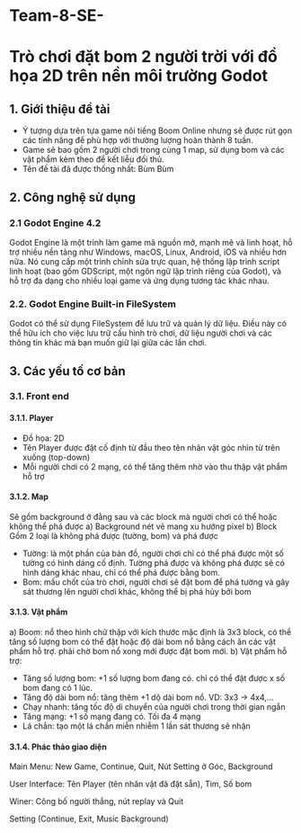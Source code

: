 # Team-8-SE-
# Trò chơi đặt bom 2 người trời với đồ họa 2D trên nền môi trường Godot 

## 1. Giới thiệu đề tài
   -  Ý tượng dựa trên tựa game nôi tiếng Boom Online nhưng sẽ được rút gọn các tính năng để phù hợp với thường lượng hoàn thành 8 tuần.
   -  Game sẽ bao gồm 2 người chơi trong cùng 1 map, sử dụng bom và các vật phẩm kèm theo để kết liễu đối thủ.
   -  Tên đề tài đã được thống nhất: Bùm Bùm

## 2. Công nghệ sử dụng
### 2.1 Godot Engine 4.2
   Godot Engine là một trình làm game mã nguồn mở, mạnh mẽ và linh hoạt, hỗ trợ nhiều nền tảng như Windows, macOS, Linux, Android, iOS và nhiều hơn nữa. Nó cung cấp một trình chỉnh sửa trực quan, hệ thống lập trình script linh hoạt (bao gồm GDScript, một ngôn ngữ lập trình riêng của Godot), và hỗ trợ đa dạng cho nhiều loại game và ứng dụng tương tác khác nhau.

### 2.2. Godot Engine Built-in FileSystem
Godot có thể sử dụng FileSystem để lưu trữ và quản lý dữ liệu. Điều này có thể hữu ích cho việc lưu trữ cấu hình trò chơi, dữ liệu người chơi và các thông tin khác mà bạn muốn giữ lại giữa các lần chơi.

## 3. Các yếu tố cơ bản 
### 3.1. Front end
#### 3.1.1. Player 
   - Đồ họa: 2D
   - Tên Player được đặt cố định từ đầu theo tên nhân vật 
      góc nhìn từ trên xuống (top-down)
   - Mỗi người chơi có 2 mạng, có thể tăng thêm nhờ vào thu thập vật phẩm hỗ trợ 
	
#### 3.1.2. Map 
Sẽ gồm background ở đằng sau và các block mà người chơi có thể hoặc không thể phá được 
a) Background
nét vẽ mang xu hướng pixel 
b) Block
	Gồm 2 loại là không phá được (tường, bom) và phá được 
- Tường: là một phần của bản đồ, người chơi chỉ có thể phá được một số tường có hình dáng cố định. Tường phá được và không phá được sẽ có hình dáng khác nhau, chỉ có thể phá được bằng bom. 
- Bom: mấu chốt của trò chơi, người chơi sẽ đặt bom để phá tường và gây sát thương lên người chơi khác, không thể bị phá hủy bởi bom

#### 3.1.3. Vật phẩm
a) Boom: 
nổ theo hình chữ thập với kích thước mặc định là 3x3 block, có thể tăng số lượng bom có thể đặt hoặc độ dài bom nổ bằng cách ăn các vật phẩm hỗ trợ. phải chờ bom nổ xong mới được đặt bom mới.
b) Vật phẩm hỗ trợ:
- Tăng số lượng bom: +1 số lượng bom đang có. chỉ có thể đặt được x số bom đang có 1 lúc.
- Tăng độ dài bom nổ: tăng thêm +1 dộ dài bom nổ. VD: 3x3 → 4x4,...
- Chạy nhanh: tăng tốc độ di chuyển của người chơi trong thời gian ngắn 
- Tăng mạng: +1 số mạng đang có. Tối đa 4 mạng
- Lá chắn: tạo một lá chắn miễn nhiễm 1 lần sát thương sẽ nhận


#### 3.1.4. Phác thảo giao diện 
Main Menu: New Game, Continue, Quit, Nút Setting ở Góc, Background 

User Interface: Tên Player (tên nhân vật đã đặt sẵn), Tim, Số bom 

Winer: Công bố người thắng, nút replay và Quit 

Setting (Continue, Exit, Music Background)

